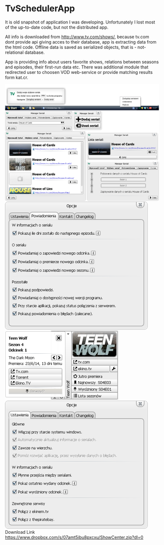 # TvSchedulerApp

It is old snapshot of application I was developing. Unfortunately I lost most of the up-to-date code, but not the distributed app.

All info is downloaded from http://www.tv.com/shows/, because tv.com dont provide api giving acces to their database, app is extracting data from the html code.
Offline data is saved as serialized objects, that is - not-relational database.

App is providing info about users favorite shows, relations between seasons and episodes, their first-run data etc.
There was additional module that redirected user to choosen VOD web-service or provide matching results form kat.cr.

![Preview picture](/preview/first-run.png?raw=true "First run")
![Preview picture](/preview/manager.png?raw=true "Manager")
![Preview picture](/preview/powiadomienia.png?raw=true "Popups")
![Preview picture](/preview/scheduler.png?raw=true "Scheduler")
![Preview picture](/preview/ustawienia.png?raw=true "Settings")
Download Link
https://www.dropbox.com/s/07amt5ibu8pxcxu/ShowCenter.zip?dl=0
